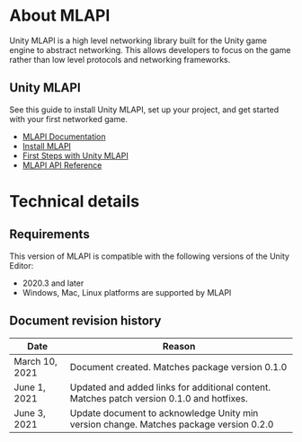 # About MLAPI

Unity MLAPI is a high level networking library built for the Unity game engine to abstract networking. This allows developers to focus on the game rather than low level protocols and networking frameworks. 

##  Unity MLAPI 

See this guide to install Unity MLAPI, set up your project, and get started with your first networked game.

* [MLAPI Documentation](https://docs-multiplayer.unity3d.com/docs/getting-started/about-mlapi)
* [Install MLAPI](https://docs-multiplayer.unity3d.com/docs/migration/install)
* [First Steps with Unity MLAPI](https://docs-multiplayer.unity3d.com/docs/tutorials/helloworldintro)
* [MLAPI API Reference](https://docs-multiplayer.unity3d.com/docs/mlapi-api/introduction)

# Technical details

## Requirements

This version of MLAPI is compatible with the following versions of the Unity Editor:

* 2020.3 and later
* Windows, Mac, Linux platforms are supported by MLAPI

## Document revision history

|Date|Reason|
|---|---|
|March 10, 2021|Document created. Matches package version 0.1.0|
|June 1, 2021| Updated and added links for additional content. Matches patch version 0.1.0 and hotfixes.|
|June 3, 2021| Update document to acknowledge Unity min version change. Matches package version 0.2.0|